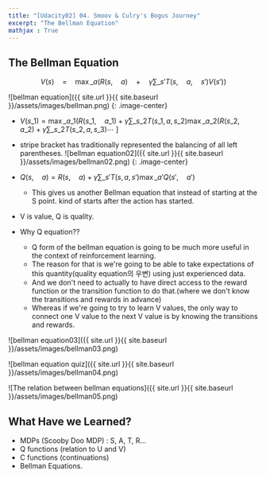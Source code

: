 ```yaml
---
title: "[Udacity02] 04. Smoov & Culry's Bogus Journey" 
excerpt: "The Bellman Equation"
mathjax : True
---
```


## The Bellman Equation

$$V(s)\quad =\quad \max \_{ a }{ (R(s,\quad a)\quad +\quad \gamma \sum \_{ s' }^{  }{ T(s,\quad a,\quad s')V(s') } ) }$$

![bellman equation]({{ site.url }}{{ site.baseurl }}/assets/images/bellman.png)
{: .image-center}

- $V(s\_{ 1 })=\max \_{ a\_{ 1 } } (R(s\_{ 1 },\quad a\_{ 1 })+\gamma \sum \_{ s\_{ 2 } } T(s\_{ 1 },a,s\_{ 2 })\max \_{ a\_{ 2 } } (R(s\_{ 2 },\quad a\_{ 2 })+\gamma \sum \_{ s\_{ 2 } } T(s\_{ 2 },a,s\_{ 3 })\cdots$ \]
- stripe bracket has traditionally represented the balancing of all left parentheses.
![bellman equation02]({{ site.url }}{{ site.baseurl }}/assets/images/bellman02.png)
{: .image-center}

- $Q(s, \quad a)=R(s,\quad a)+\gamma \sum \_{ s' } T(s,a,s')\max \_{ a' } Q(s', \quad a')$
    + This gives us another Bellman equation that instead of starting at the S point. kind of starts after the action has started.
- V is value, Q is quality.
- Why Q equation??
    + Q form of the bellman equation is going to be much more useful in the context of reinforcement learning. 
    + The reason for that is we're going to be able to take expectations of this quantity(quality equation의 우변) using just experienced data.
    + And we don't need to actually to have direct access to the reward function or the transition function to do that.(where we don't know the transitions and rewards in advance)
    + Whereas if we're going to try to learn V values, the only way to connect one V value to the next V value is by knowing the transitions and rewards.

![bellman equation03]({{ site.url }}{{ site.baseurl }}/assets/images/bellman03.png)

![bellman equation quiz]({{ site.url }}{{ site.baseurl }}/assets/images/bellman04.png)

![The relation between bellman equations]({{ site.url }}{{ site.baseurl }}/assets/images/bellman05.png)

## What Have we Learned?

- MDPs (Scooby Doo MDP) : S, A, T, R...
- Q functions (relation to U and V)
- C functions (continuations)
- Bellman Equations.
